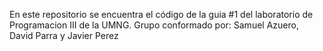 En este repositorio se encuentra el código de la guia #1 del laboratorio de Programacion III de la UMNG.
Grupo conformado por: Samuel Azuero, David Parra y Javier Perez
